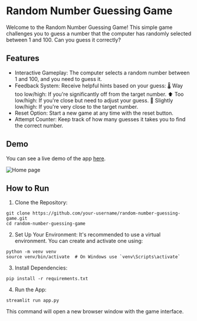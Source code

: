 # Random Number Guessing Game
Welcome to the Random Number Guessing Game! This simple game challenges you to guess a number that the computer has randomly selected between 1 and 100. Can you guess it correctly?

## Features
- Interactive Gameplay: The computer selects a random number between 1 and 100, and you need to guess it.
- Feedback System: Receive helpful hints based on your guess:
  🌡️ Way too low/high: If you're significantly off from the target number.
  ⬆️ Too low/high: If you're close but need to adjust your guess.
  🔼 Slightly low/high: If you're very close to the target number.
- Reset Option: Start a new game at any time with the reset button.
- Attempt Counter: Keep track of how many guesses it takes you to find the correct number.

## Demo
You can see a live demo of the app [here](https://random-number-guessing-game-njoy.streamlit.app/).

![Home page](https://github.com/user-attachments/assets/eb91d8a8-4874-4139-9583-be1f8707f267)

## How to Run
1. Clone the Repository:
```
git clone https://github.com/your-username/random-number-guessing-game.git
cd random-number-guessing-game
```
2. Set Up Your Environment: It's recommended to use a virtual environment. You can create and activate one using:
```
python -m venv venv
source venv/bin/activate  # On Windows use `venv\Scripts\activate`
```
3. Install Dependencies:
```
pip install -r requirements.txt
```
4. Run the App:
```
streamlit run app.py
```
This command will open a new browser window with the game interface.
